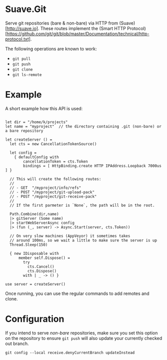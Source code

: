 # Suave.Git

Serve git repositories (bare & non-bare) via HTTP from
(Suave)[http://suave.io]. These routes implement the (Smart HTTP
Protocol)[https://github.com/git/git/blob/master/Documentation/technical/http-protocol.txt]. 

The following operations are known to work:

- `git pull`
- `git push`
- `git clone`
- `git ls-remote`

# Example

A short example how this API is used:

```{.fsharp}

let dir = "/home/k/projects"
let name = "myproject"  // the directory containing .git (non-bare) or a bare repository

let createServer () =
  let cts = new CancellationTokenSource()

  let config =
    { defaultConfig with
        cancellationToken = cts.Token
        bindings = [ HttpBinding.create HTTP IPAddress.Loopback 7000us ] }

  // This will create the following routes:
  //
  // - GET  "/myproject/info/refs"
  // - POST "/myproject/git-upload-pack" 
  // - POST "/myproject/git-receive-pack" 
  //
  // If the first parmeter is `None`, the path will be in the root.
  
  Path.Combine(dir,name)
  |> gitServer (Some name) 
  |> startWebServerAsync config 
  |> (fun (_, server) -> Async.Start(server, cts.Token))

  // On very slow machines (AppVeyor) it sometimes takes
  // around 100ms, so we wait a little to make sure the server is up
  Thread.Sleep(150)

  { new IDisposable with
      member self.Dispose() =
        try
          cts.Cancel()
          cts.Dispose()
        with | _ -> () }

use server = createServer()

```

Once running, you can use the regular commands to add remotes and clone. 

# Configuration

If you intend to serve _non-bare_ repositories, make sure you set this
option on the repository to ensure `git push` will also update your
currently checked out branch.

```
git config --local receive.denyCurrentBranch updateInstead
```
